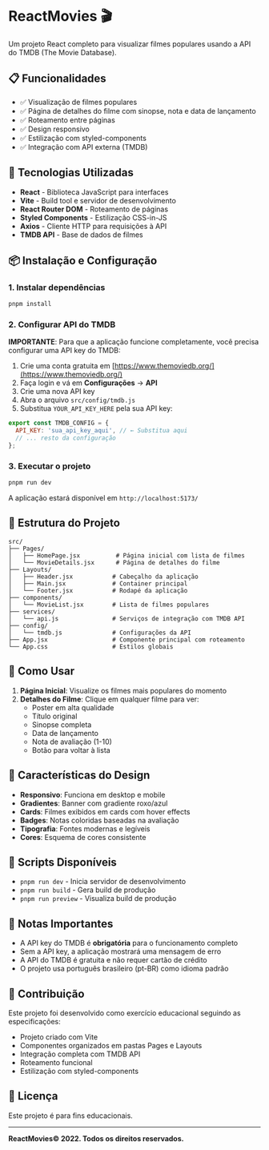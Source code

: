 # ReactMovies 🎬

Um projeto React completo para visualizar filmes populares usando a API do TMDB (The Movie Database).

## 📋 Funcionalidades

- ✅ Visualização de filmes populares
- ✅ Página de detalhes do filme com sinopse, nota e data de lançamento
- ✅ Roteamento entre páginas
- ✅ Design responsivo
- ✅ Estilização com styled-components
- ✅ Integração com API externa (TMDB)

## 🚀 Tecnologias Utilizadas

- **React** - Biblioteca JavaScript para interfaces
- **Vite** - Build tool e servidor de desenvolvimento
- **React Router DOM** - Roteamento de páginas
- **Styled Components** - Estilização CSS-in-JS
- **Axios** - Cliente HTTP para requisições à API
- **TMDB API** - Base de dados de filmes

## 📦 Instalação e Configuração

### 1. Instalar dependências
```bash
pnpm install
```

### 2. Configurar API do TMDB

**IMPORTANTE**: Para que a aplicação funcione completamente, você precisa configurar uma API key do TMDB:

1. Crie uma conta gratuita em [https://www.themoviedb.org/](https://www.themoviedb.org/)
2. Faça login e vá em **Configurações** → **API**
3. Crie uma nova API key
4. Abra o arquivo `src/config/tmdb.js`
5. Substitua `YOUR_API_KEY_HERE` pela sua API key:

```javascript
export const TMDB_CONFIG = {
  API_KEY: 'sua_api_key_aqui', // ← Substitua aqui
  // ... resto da configuração
};
```

### 3. Executar o projeto
```bash
pnpm run dev
```

A aplicação estará disponível em `http://localhost:5173/`

## 📁 Estrutura do Projeto

```
src/
├── Pages/
│   ├── HomePage.jsx          # Página inicial com lista de filmes
│   └── MovieDetails.jsx      # Página de detalhes do filme
├── Layouts/
│   ├── Header.jsx           # Cabeçalho da aplicação
│   ├── Main.jsx             # Container principal
│   └── Footer.jsx           # Rodapé da aplicação
├── components/
│   └── MovieList.jsx        # Lista de filmes populares
├── services/
│   └── api.js               # Serviços de integração com TMDB API
├── config/
│   └── tmdb.js              # Configurações da API
├── App.jsx                  # Componente principal com roteamento
└── App.css                  # Estilos globais
```

## 🎯 Como Usar

1. **Página Inicial**: Visualize os filmes mais populares do momento
2. **Detalhes do Filme**: Clique em qualquer filme para ver:
   - Poster em alta qualidade
   - Título original
   - Sinopse completa
   - Data de lançamento
   - Nota de avaliação (1-10)
   - Botão para voltar à lista

## 🎨 Características do Design

- **Responsivo**: Funciona em desktop e mobile
- **Gradientes**: Banner com gradiente roxo/azul
- **Cards**: Filmes exibidos em cards com hover effects
- **Badges**: Notas coloridas baseadas na avaliação
- **Tipografia**: Fontes modernas e legíveis
- **Cores**: Esquema de cores consistente

## 🔧 Scripts Disponíveis

- `pnpm run dev` - Inicia servidor de desenvolvimento
- `pnpm run build` - Gera build de produção
- `pnpm run preview` - Visualiza build de produção

## 📝 Notas Importantes

- A API key do TMDB é **obrigatória** para o funcionamento completo
- Sem a API key, a aplicação mostrará uma mensagem de erro
- A API do TMDB é gratuita e não requer cartão de crédito
- O projeto usa português brasileiro (pt-BR) como idioma padrão

## 🤝 Contribuição

Este projeto foi desenvolvido como exercício educacional seguindo as especificações:
- Projeto criado com Vite
- Componentes organizados em pastas Pages e Layouts
- Integração completa com TMDB API
- Roteamento funcional
- Estilização com styled-components

## 📄 Licença

Este projeto é para fins educacionais.

---

**ReactMovies© 2022. Todos os direitos reservados.**

